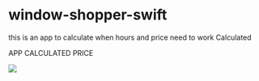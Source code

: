 # window-shopper-swift
this is an app to calculate when hours and price need to work Calculated

APP CALCULATED PRICE 

![](https://media.giphy.com/media/4USkfd4VC3g7zNXafC/giphy.gif)
